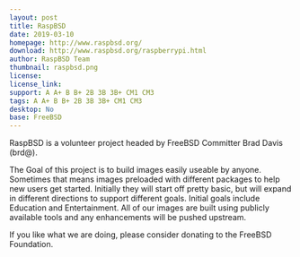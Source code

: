```yaml
---
layout: post
title: RaspBSD
date: 2019-03-10
homepage: http://www.raspbsd.org/
download: http://www.raspbsd.org/raspberrypi.html
author: RaspBSD Team
thumbnail: raspbsd.png
license: 
license_link: 
support: A A+ B B+ 2B 3B 3B+ CM1 CM3
tags: A A+ B B+ 2B 3B 3B+ CM1 CM3
desktop: No
base: FreeBSD
---
```


 

RaspBSD is a volunteer project headed by FreeBSD Committer Brad Davis (brd@).

The Goal of this project is to build images easily useable by anyone. Sometimes that means images preloaded with different packages to help new users get started. Initially they will start off pretty basic, but will expand in different directions to support different goals. Initial goals include Education and Entertainment. All of our images are built using publicly available tools and any enhancements will be pushed upstream.

If you like what we are doing, please consider donating to the FreeBSD Foundation.

